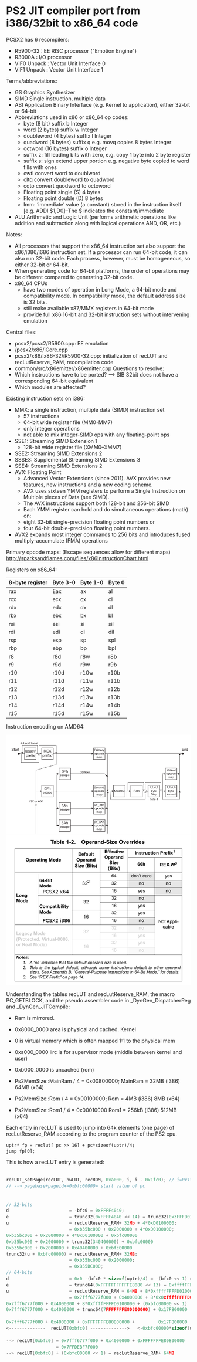 # PS2 JIT compiler port from i386/32bit to x86_64 code

PCSX2 has 6 recompilers:
* R5900-32	: EE RISC processor ("Emotion Engine")
* R3000A 	: I/O processor
* VIF0 Unpack  : Vector Unit Interface 0
* VIF1 Unpack  : Vector Unit Interface 1

Terms/abbreviations:
* GS		Graphics Synthesizer
* SIMD		Single instruction, multiple data
* ABI		Application Binary Interface (e.g. Kernel to application), either 32-bit or 64-bit
* Abbreviations used in x86 or x86_64 op codes:
  * byte        	(8 bit)		suffix b						Integer
  * word        	(2 bytes)   	suffix w						Integer
  * doubleword  	(4 bytes)   	suffix l                                                Integer
  * quadword    	(8 bytes)   	suffix q  e.g. 	movq 	copies 8 bytes			Integer
  * octword	(16 bytes)	suffix o						Integer
  * suffix z: fill leading bits with zero, e.g. copy 1 byte into 2 byte register
  * suffix s: sign extend upper portion e.g. negative byte copied to word fills with ones
  * cwtl	convert word to doublword
  * cltq 	convert doubleword to quadword
  * cqto	convert quodword to octoword
  * Floating point single 		(S)		4 bytes
  * Floating point double		(D)		8 bytes
  * Imm:		‘immediate’ value (a constant) stored in the instruction itself 
		[e.g. ADDI $1,D0]–The $ indicates the constant/immediate 
* ALU		Arithmetic and Logic Unit (performs arithmetic operations like addition and subtraction along with 
logical operations AND, OR, etc.)


Notes: 

* All processors that support the x86_64 instruction set also support the x86/i386/i686 instruction set. If a processor can run 64-bit code, it can also run 32-bit code. Each process, however, must be homogeneous, so either 32-bit or 64-bit.
* When generating code for 64-bit platforms, the order of operations may be different compared to generating 32-bit code.
* x86_64 CPUs 
  * have two modes of operation in Long Mode, a 64-bit mode and compatibility mode. In compatibility mode, the default address size is 32 bits.
  * still make available x87/MMX registers in 64-bit mode 
  * provide full x86 16-bit and 32-bit instruction sets without intervening emulation

Central files:
* pcsx2/pcsx2/R5900.cpp: EE emulation
* /pcsx2/x86/iCore.cpp
* pcsx2/x86/ix86-32/iR5900-32.cpp: initialization of recLUT and recLutReserve_RAM, recompilation code
* common/src/x86emitter/x86emitter.cpp
Questions to resolve:
* Which instructions have to be ported? --> SIB 32bit does not have a corresponding 64-bit equivalent
* Which modules are affected?

Existing instruction sets on i386:

* MMX: a single instruction, multiple data (SIMD) instruction set 
  * 57 instructions
  * 64-bit wide register file (MM0-MM7)
  * only integer operations
  * not able to mix integer-SIMD ops with any floating-point ops
* SSE1: Streaming SIMD Extension 1
  * 128-bit wide register file (XMM0–XMM7) 
* SSE2: Streaming SIMD Extensions 2
* SSSE3: Supplemental Streaming SIMD Extensions 3
* SSE4: Streaming SIMD Extensions 2
* AVX: 											Floating Point
  * Advanced Vector Extensions (since 2011). AVX provides new features, new instructions and a new coding scheme.
  * AVX uses sixteen YMM registers to perform a Single Instruction on Multiple pieces of Data (see SIMD). 
  * The AVX instructions support both 128-bit and 256-bit SIMD
  * Each YMM register can hold and do simultaneous operations (math) on: 
   * eight 32-bit single-precision floating point numbers or 
   * four 64-bit double-precision floating point numbers.
* AVX2 expands most integer commands to 256 bits and introduces fused multiply-accumulate (FMA) operations



Primary opcode maps:			(Escape sequences allow for different maps)
http://sparksandflames.com/files/x86InstructionChart.html


Registers on x86_64:

| 8-byte register | Byte 3-0 | Byte 1-0 | Byte 0 |
| --------------- | -------- | -------- | ------ |
| rax | Eax | ax | al |
| rcx | ecx | cx | cl |
| rdx | edx | dx | dl |
| rbx | ebx | bx | bl |
| rsi | esi | si | sil |
| rdi | edi | di | dil |
| rsp | esp | sp | spl |
| rbp | ebp | bp | bpl |
| r8 | r8d | r8w | r8b |
| r9 | r9d | r9w | r9b |
| r10 | r10d | r10w | r10b |
| r11 | r11d | r11w | r11b |
| r12 | r12d | r12w | r12b |
| r13 | r13d | r13w | r13b |
| r14 | r14d | r14w | r14b |
| r15 | r15d | r15w | r15b |

Instruction encoding on AMD64:

<img src="processingFlow.png" />
<img src="operand-size.png" />

Understanding the tables recLUT and recLutReserve_RAM, the macro PC_GETBLOCK, and the pseudo assembler code in _DynGen_DispatcherReg and _DynGen_JITCompile:

 * Ram is mirrored.
 * 0x8000_0000 area is physical and cached. Kernel
 * 0 is virtual memory which is often mapped 1:1 to the physical mem
 * 0xa000_0000 iirc is for supervisor mode (middle between kernel and user)
 * 0xb000_0000 is uncached (rom)
 
 * Ps2MemSize::MainRam / 4 = 0x00800000; MainRam = 32MB (i386) 64MB (x64)
 * Ps2MemSize::Rom / 4  = 0x00100000;     Rom    = 4MB (i386) 8MB (x64)
 * Ps2MemSize::Rom1 / 4 = 0x00010000      Rom1	 = 256kB (i386) 512MB (x64)

Each entry in recLUT is used to jump into 64k elements (one page) of recLutReserve_RAM according to the program counter of the PS2 cpu.
```
uptr* fp = reclut[ pc >> 16] + pc*sizeof(uptr)/4;
jump fp[0];
```
This is how a recLUT entry is generated:
```C++

recLUT_SetPage(recLUT, hwLUT, recROM, 0xa000, i, i - 0x1fc0); // i=0x1fc0
// --> pagebase+pageidx=0xbfc00000= start value of pc


// 32-bits
d                       = -bfc0 = 0xFFFF4040;
e                       = trunc32(0xFFFF4040 << 14) = trunc32(0x3FFFD0100000) = 0xD0100000;
u                       = recLutReserve_RAM+ 32Mb + 4*0xD0100000;
                        = 0xb35bc000 + 0x2000000 + 4*0xD0100000;
0xb35bc000 + 0x2000000 + 4*0xD0100000 + 0xbfc00000
0xb35bc000 + 0x2000000 + trunc32(340400000) + 0xbfc00000
0xb35bc000 + 0x2000000 + 0x40400000 + 0xbfc00000
trunc32(u + 0xbfc00000) = recLutReserve_RAM+ 32MB;
                        = 0xb35bc000 + 0x2000000;
                        = 0xB55BC000;
// 64-bits
d                       = 0x0 -(bfc0 * sizeof(uptr)/4) = -(bfc0 << 1) = 0xFFFFFFFFFFFE8080;
e                       = trunc64(0xFFFFFFFFFFFE8080 << 13) = 0xffffFFFFD0100000;
u                       = recLutReserve_RAM + 64MB + 8*0xffffFFFFD0100000;
                        = 0x7fff6777f000 + 0x4000000 + 8*0x0xffffFFFFD0100000;
0x7fff6777f000 + 0x4000000 + 8*0xffffFFFFD0100000 + (0xbfc00000 << 1)           = 0x7fff6777f000 + 0x4000000
0x7fff6777f000 + 0x4000000 + trunc64(7FFFFFFFE80800000) + 0x17F800000           = 0x7fff6777f000 + 0x4000000
 
0x7fff6777f000 + 0x4000000 + 0xFFFFFFFE80800000 +         0x17F800000           = 0x7fff6777f000 + 0x4000000
<--------------  recLUT[0xbfc0] -------------->   <-0xbfc00000*sizeof(uptr)/4->  <-recLutReserve_RAM + 64MB->

--> recLUT[0xbfc0] = 0x7fff6777f000 + 0x4000000 + 0xFFFFFFFE80800000 
                   = 0x7FFDEBF7F000
--> recLUT[0xbfc0] + (0xbfc00000 << 1) = recLutReserve_RAM+ 64MB

```
